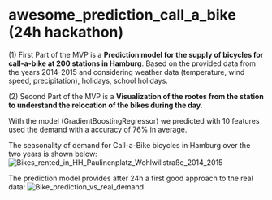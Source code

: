# awesome_prediction_call_a_bike (24h hackathon)


(1) First Part of the MVP is a **Prediction model for the supply of bicycles for call-a-bike at 200 stations in Hamburg**. Based on the provided data from the years 2014-2015 and considering weather data (temperature, wind speed, precipitation), holidays, school holidays.

(2) Second Part of the MVP is a **Visualization of the rootes from the station to understand the relocation of the bikes during the day**. 

With the model (GradientBoostingRegressor) we predicted with 10 features used the demand with a accuracy of 76% in average.

The seasonality of demand for Call-a-Bike bicycles in Hamburg over the two years is shown below:
![Bikes_rented_in_HH_Paulinenplatz_Wohlwillstraße_2014_2015](https://user-images.githubusercontent.com/48921737/61579240-4dcc5880-ab03-11e9-827f-42594791860c.jpg)

The prediction model provides after 24h a first good approach to the real data:
![Bike_prediction_vs_real_demand](https://user-images.githubusercontent.com/48921737/61579246-56249380-ab03-11e9-9d42-d4f1429f00b7.jpg)

